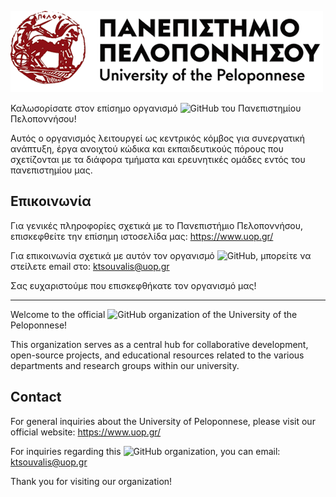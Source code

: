 ![university logo](logo-uop-black-red-v1.png)

Καλωσορίσατε στον επίσημο οργανισμό ![GitHub](https://img.shields.io/badge/GitHub-181717?style=flat-square&logo=github&logoColor=white) του Πανεπιστημίου Πελοποννήσου!

Αυτός ο οργανισμός λειτουργεί ως κεντρικός κόμβος για συνεργατική ανάπτυξη, έργα ανοιχτού κώδικα και εκπαιδευτικούς πόρους που σχετίζονται με τα διάφορα τμήματα και ερευνητικές ομάδες εντός του πανεπιστημίου μας.

## Επικοινωνία
Για γενικές πληροφορίες σχετικά με το Πανεπιστήμιο Πελοποννήσου, επισκεφθείτε την επίσημη ιστοσελίδα μας: https://www.uop.gr/

Για επικοινωνία σχετικά με αυτόν τον οργανισμό ![GitHub](https://img.shields.io/badge/GitHub-181717?style=flat-square&logo=github&logoColor=white), μπορείτε να στείλετε email στο: ktsouvalis@uop.gr

Σας ευχαριστούμε που επισκεφθήκατε τον οργανισμό μας!

---

Welcome to the official ![GitHub](https://img.shields.io/badge/GitHub-181717?style=flat-square&logo=github&logoColor=white) organization of the University of the Peloponnese!

This organization serves as a central hub for collaborative development, open-source projects, and educational resources related to the various departments and research groups within our university.

## Contact
For general inquiries about the University of Peloponnese, please visit our official website: https://www.uop.gr/

For inquiries regarding this ![GitHub](https://img.shields.io/badge/GitHub-181717?style=flat-square&logo=github&logoColor=white) organization, you can email: ktsouvalis@uop.gr

Thank you for visiting our organization!

